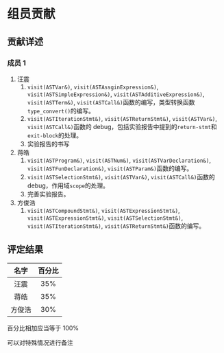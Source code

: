 # 组员贡献

## 贡献详述

### 成员 1

1. 汪震
    1. `visit(ASTVar&)`, `visit(ASTAssginExpression&)`, `visit(ASTSimpleExpression&)`, `visit(ASTAdditiveExpression&)`, `visit(ASTTerm&)`, `visit(ASTCall&)`函数的编写，类型转换函数`type_convert()`的编写。
    2. `visit(ASTIterationStmt&)`, `visit(ASTReturnStmt&)`, `visit(ASTVar&)`, `visit(ASTCall&)`函数的 debug，包括实验报告中提到的`return-stmt`和`exit-block`的处理。
    3. 实验报告的书写
2. 蒋皓
    1. `visit(ASTProgram&)`, `visit(ASTNum&)`, `visit(ASTVarDeclaration&)`, `visit(ASTFunDeclaration&)`, `visit(ASTParam&)`函数的编写。
    2. `visit(ASTSelectionStmt&)`, `visit(ASTVar&)`, `visit(ASTCall&)`函数的 debug，作用域`scope`的处理。
    3. 完善实验报告。
3. 方俊浩
    1. `visit(ASTCompoundStmt&)`, `visit(ASTExpressionStmt&)`, `visit(ASTExpressionStmt&)`, `visit(ASTSelectionStmt&)`, `visit(ASTIterationStmt&)`, `visit(ASTReturnStmt&)`函数的编写。

## 评定结果

|  名字  | 百分比 |
| :----: | :----: |
|  汪震  |  35%   |
|  蒋皓  |  35%   |
| 方俊浩 |  30%   |

百分比相加应当等于 100%

可以对特殊情况进行备注
